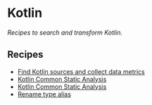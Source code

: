 # Kotlin

_Recipes to search and transform Kotlin._

## Recipes

* [Find Kotlin sources and collect data metrics](./findkotlinsources.md)
* [Kotlin Common Static Analysis](./staticanalysis.md)
* [Kotlin Common Static Analysis](./staticanalysis.md)
* [Rename type alias](./renametypealias.md)


